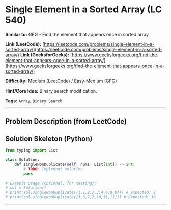 # Single Element in a Sorted Array (LC 540)

**Similar to:** GFG - Find the element that appears once in sorted array

**Link (LeetCode):** [https://leetcode.com/problems/single-element-in-a-sorted-array/](https://leetcode.com/problems/single-element-in-a-sorted-array/)
**Link (GeeksforGeeks):** [https://www.geeksforgeeks.org/find-the-element-that-appears-once-in-a-sorted-array/](https://www.geeksforgeeks.org/find-the-element-that-appears-once-in-a-sorted-array/)

**Difficulty:** Medium (LeetCode) / Easy-Medium (GFG)

**Hint/Core Idea:**
Binary search modification.

**Tags:** `Array`, `Binary Search`

---
## Problem Description (from LeetCode)

<!-- Placeholder for the full problem description from LeetCode.
     Copy the problem description here from the LeetCode page for easy reference.
     Example: You are given a sorted array consisting of only integers where every element appears exactly twice, except for one element which appears exactly once. Return the single element that appears only once.
-->


## Solution Skeleton (Python)

```python
from typing import List

class Solution:
    def singleNonDuplicate(self, nums: List[int]) -> int:
        # TODO: Implement solution
        pass

# Example Usage (optional, for testing):
# sol = Solution()
# print(sol.singleNonDuplicate([1,1,2,3,3,4,4,8,8])) # Expected: 2
# print(sol.singleNonDuplicate([3,3,7,7,10,11,11])) # Expected: 10
```
---

